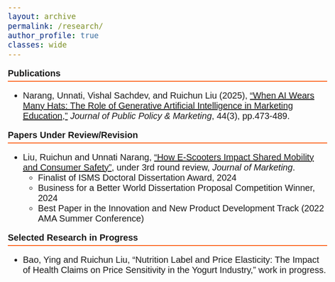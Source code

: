 ```yaml
---
layout: archive
permalink: /research/
author_profile: true
classes: wide
---
```


<style>
  body {
    font-family: Arial;
    font-size: 20px;
  }
  .section-header {
    font-weight: bold;
    font-size: 20px;
    border-bottom: 2px solid #FD5F17;
    padding-bottom: 5px;
  }
</style>

<p class="section-header">Publications</p>
<ul>
  <li>
  Narang, Unnati, Vishal Sachdev, and Ruichun Liu (2025), <a href="https://journals.sagepub.com/doi/full/10.1177/07439156251328237?casa_token=AiZMXtjzdVMAAAAA%3AKI_Oy409Xa81kvT-IYFGz0LvIlwGOqC7k5VJqyGSpSPogM1EncbiY0aTZ6p82miVREqX0DjFNYW_" target="_blank">“When AI Wears Many Hats: The Role of Generative Artificial Intelligence in Marketing Education,”</a> <i>Journal of Public Policy & Marketing</i>, 44(3), pp.473-489.
  </li>
</ul>


<p class="section-header">Papers Under Review/Revision</p>
<ul>
  <li>
    Liu, Ruichun and Unnati Narang, <a href="https://papers.ssrn.com/sol3/papers.cfm?abstract_id=4075140" target="_blank">“How E-Scooters Impact Shared Mobility and Consumer Safety”</a>, under 3rd round review, <i>Journal of Marketing</i>.
    <ul>
      <li>Finalist of ISMS Doctoral Dissertation Award, 2024</li>
      <li>Business for a Better World Dissertation Proposal Competition Winner, 2024</li>
      <li>Best Paper in the Innovation and New Product Development Track (2022 AMA Summer Conference)</li>
    </ul>
</ul>

<p class="section-header">Selected Research in Progress</p>
<ul>
  <li>Bao, Ying and Ruichun Liu, “Nutrition Label and Price Elasticity: The Impact of Health Claims on Price Sensitivity in the Yogurt Industry,” work in progress.</li>
</ul>